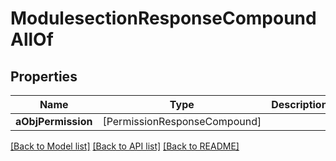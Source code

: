 # ModulesectionResponseCompoundAllOf

## Properties
Name | Type | Description | Notes
------------ | ------------- | ------------- | -------------
**aObjPermission** | [PermissionResponseCompound] |  | [optional] 

[[Back to Model list]](../README.md#documentation-for-models) [[Back to API list]](../README.md#documentation-for-api-endpoints) [[Back to README]](../README.md)


